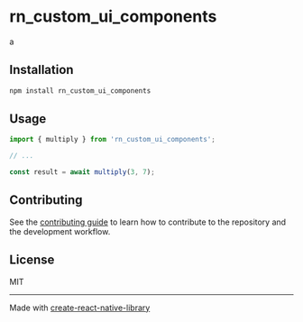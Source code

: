 # rn_custom_ui_components

a

## Installation

```sh
npm install rn_custom_ui_components
```

## Usage

```js
import { multiply } from 'rn_custom_ui_components';

// ...

const result = await multiply(3, 7);
```

## Contributing

See the [contributing guide](CONTRIBUTING.md) to learn how to contribute to the repository and the development workflow.

## License

MIT

---

Made with [create-react-native-library](https://github.com/callstack/react-native-builder-bob)

